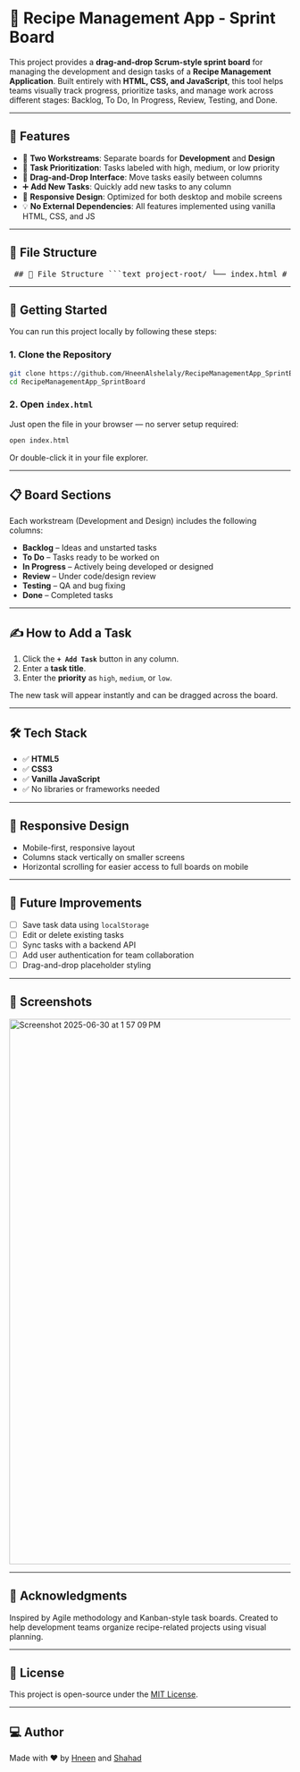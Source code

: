 
# 🍲 Recipe Management App - Sprint Board

This project provides a **drag-and-drop Scrum-style sprint board** for managing the development and design tasks of a **Recipe Management Application**. Built entirely with **HTML, CSS, and JavaScript**, this tool helps teams visually track progress, prioritize tasks, and manage work across different stages: Backlog, To Do, In Progress, Review, Testing, and Done.


---

## 🧩 Features

- 🧱 **Two Workstreams**: Separate boards for **Development** and **Design**
- 🎯 **Task Prioritization**: Tasks labeled with high, medium, or low priority
- 🔄 **Drag-and-Drop Interface**: Move tasks easily between columns
- ➕ **Add New Tasks**: Quickly add new tasks to any column
- 🎨 **Responsive Design**: Optimized for both desktop and mobile screens
- 💡 **No External Dependencies**: All features implemented using vanilla HTML, CSS, and JS

---

## 📂 File Structure


<pre> ## 📂 File Structure ```text project-root/ └── index.html # Main HTML file containing the full app ``` </pre>

---

## 🚀 Getting Started

You can run this project locally by following these steps:

### 1. Clone the Repository

```bash
git clone https://github.com/HneenAlshelaly/RecipeManagementApp_SprintBoard.git
cd RecipeManagementApp_SprintBoard
````

### 2. Open `index.html`

Just open the file in your browser — no server setup required:

```bash
open index.html
```

Or double-click it in your file explorer.

---

## 📋 Board Sections

Each workstream (Development and Design) includes the following columns:

* **Backlog** – Ideas and unstarted tasks
* **To Do** – Tasks ready to be worked on
* **In Progress** – Actively being developed or designed
* **Review** – Under code/design review
* **Testing** – QA and bug fixing
* **Done** – Completed tasks

---

## ✍️ How to Add a Task

1. Click the **`+ Add Task`** button in any column.
2. Enter a **task title**.
3. Enter the **priority** as `high`, `medium`, or `low`.

The new task will appear instantly and can be dragged across the board.

---

## 🛠️ Tech Stack

* ✅ **HTML5**
* ✅ **CSS3**
* ✅ **Vanilla JavaScript**
* ✅ No libraries or frameworks needed

---

## 📱 Responsive Design

* Mobile-first, responsive layout
* Columns stack vertically on smaller screens
* Horizontal scrolling for easier access to full boards on mobile

---

## 🌱 Future Improvements

* [ ] Save task data using `localStorage`
* [ ] Edit or delete existing tasks
* [ ] Sync tasks with a backend API
* [ ] Add user authentication for team collaboration
* [ ] Drag-and-drop placeholder styling

---

## 📸 Screenshots

<img width="976" alt="Screenshot 2025-06-30 at 1 57 09 PM" src="https://github.com/user-attachments/assets/25a5ad37-2384-4af6-b629-0127dbcf5597" />

---

## 🙌 Acknowledgments

Inspired by Agile methodology and Kanban-style task boards. Created to help development teams organize recipe-related projects using visual planning.

---

## 📄 License

This project is open-source under the [MIT License](LICENSE).

---

## 💻 Author

Made with ❤️ by [Hneen](https://github.com/HneenAlshelaly) and [Shahad](https://github.com/shahadfaiz)

